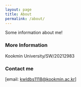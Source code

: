 ```yaml
---
layout: page
title: About
permalink: /about/
---
```


Some information about me!

### More Information
Kookmin University/SW/20212983

### Contact me

[email: kwldbs1118@kookmin.ac.kr]
